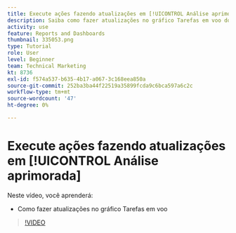 ```yaml
---
title: Execute ações fazendo atualizações em [!UICONTROL Análise aprimorada]
description: Saiba como fazer atualizações no gráfico Tarefas em voo do Workfront.
activity: use
feature: Reports and Dashboards
thumbnail: 335053.png
type: Tutorial
role: User
level: Beginner
team: Technical Marketing
kt: 8736
exl-id: f574a537-b635-4b17-a067-3c168eea850a
source-git-commit: 252ba3ba44f22519a35899fcda9c6bca597a6c2c
workflow-type: tm+mt
source-wordcount: '47'
ht-degree: 0%

---
```


# Execute ações fazendo atualizações em [!UICONTROL Análise aprimorada]

Neste vídeo, você aprenderá:

* Como fazer atualizações no gráfico Tarefas em voo

>[!VIDEO](https://video.tv.adobe.com/v/335053/?quality=12)
